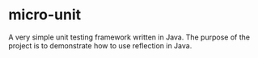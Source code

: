 # micro-unit
A very simple unit testing framework written in Java. The purpose of the project is to demonstrate how to use reflection in Java.
